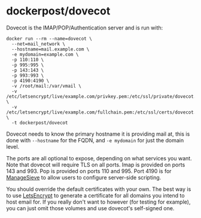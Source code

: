 # dockerpost/dovecot

Dovecot is the IMAP/POP/Authentication server and is run with:

```
docker run --rm --name=dovecot \
  --net=mail_network \
  --hostname=mail.example.com \
  -e mydomain=example.com \
  -p 110:110 \
  -p 995:995 \
  -p 143:143 \
  -p 993:993 \
  -p 4190:4190 \
  -v /root/mail:/var/vmail \
  -v /etc/letsencrypt/live/example.com/privkey.pem:/etc/ssl/private/dovecot.pem \
  -v /etc/letsencrypt/live/example.com/fullchain.pem:/etc/ssl/certs/dovecot.pem \
  -t dockerpost/dovecot
```

Dovecot needs to know the primary hostname it is providing mail at,
this is done with `--hostname` for the FQDN, and `-e mydomain` for
just the domain level.

The ports are all optional to expose, depending on what services you
want. Note that dovecot will require TLS on all ports. Imap is
provided on ports 143 and 993. Pop is provided on ports 110
and 995. Port 4190 is for
[ManageSieve](http://wiki2.dovecot.org/Pigeonhole/ManageSieve) to
allow users to configure server-side scripting.

You should override the default certificates with your own. The best
way is to use [LetsEncrypt](letsencrypt.org) to generate a certificate
for all domains you intend to host email for. If you really don't want
to however (for testing for example), you can just omit those volumes
and use dovecot's self-signed one.
